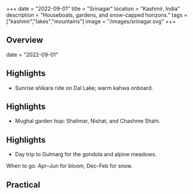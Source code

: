 +++
date = "2022-09-01"
title = "Srinagar"
location = "Kashmir, India"
description = "Houseboats, gardens, and snow-capped horizons."
tags = ["kashmir","lakes","mountains"]
image = "/images/srinagar.svg"
+++

## Overview

date = "2022-09-01"


## Highlights

- Sunrise shikara ride on Dal Lake; warm kahwa onboard.

## Highlights

- Mughal garden hop: Shalimar, Nishat, and Chashme Shahi.

## Highlights

- Day trip to Gulmarg for the gondola and alpine meadows.

When to go: Apr–Jun for bloom, Dec–Feb for snow.


## Practical

